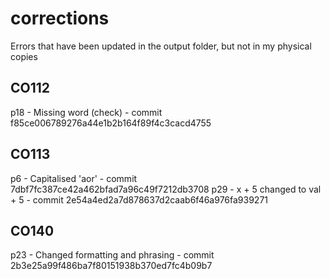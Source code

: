 # corrections

Errors that have been updated in the output folder, but not in my physical copies

## CO112

p18 - Missing word (check) - commit f85ce006789276a44e1b2b164f89f4c3cacd4755

## CO113

p6 - Capitalised 'aor' - commit 7dbf7fc387ce42a462bfad7a96c49f7212db3708
p29 - x + 5 changed to val + 5 - commit 2e54a4ed2a7d878637d2caab6f46a976fa939271

## CO140

p23 - Changed formatting and phrasing - commit 2b3e25a99f486ba7f80151938b370ed7fc4b09b7